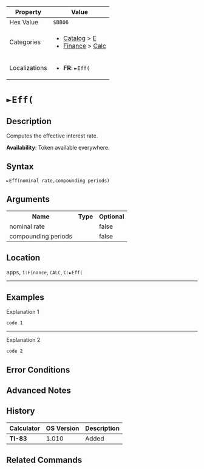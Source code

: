 | Property      | Value |
|---------------|-------|
| Hex Value     | `$BB06`|
| Categories    | <ul><li>[Catalog](../categories/Catalog.md) > [E](../categories/Catalog.md#E)</li><li>[Finance](../categories/Finance.md) > [Calc](../categories/Finance.md#Calc)</li></ul> |
| Localizations | <ul><li><b>FR</b>: `►Eff(`</li></ul> |

# `►Eff(`

## Description
Computes the effective interest rate.


<b>Availability</b>: Token available everywhere.

## Syntax
`►Eff(nominal rate,compounding periods)`

## Arguments
<table>
<tr><th>Name</th><th>Type</th><th>Optional</th></tr>

<tr><td>nominal rate</td><td></td><td>false</td></tr>

<tr><td>compounding periods</td><td></td><td>false</td></tr>

</table>

## Location
<kbd>apps</kbd>, `1:Finance`, `CALC`, `C:►Eff(`
<hr>

## Examples

Explanation 1
```ti-basic
code 1
```
---
Explanation 2
```ti-basic
code 2
```

## Error Conditions


## Advanced Notes


## History
| Calculator | OS Version | Description |
|------------|------------|-------------|
| <b>TI-83</b> | 1.010 | Added

## Related Commands

    